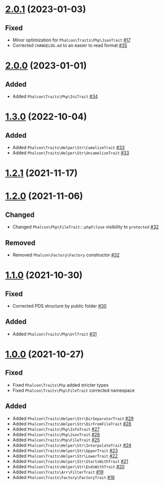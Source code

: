 # [2.0.1](https://github.com/phalcon/traits/releases/tag/2.0.1) (2023-01-03)

## Fixed
-  Minor optimization for `Phalcon\Traits\Php\JsonTrait` [#17](https://github.com/phalcon/traits/pull/17)
-   Corrected `CHANGELOG.md` to an easier to read format [#35](https://github.com/phalcon/traits/issues/35)

# [2.0.0](https://github.com/phalcon/traits/releases/tag/2.0.0) (2023-01-01)

## Added
- Added `Phalcon\Traits\Php\IniTrait` [#34](https://github.com/phalcon/traits/issues/34)

# [1.3.0](https://github.com/phalcon/traits/releases/tag/1.3.0) (2022-10-04)

## Added
- Added `Phalcon\Traits\Helper\Str\CamelizeTrait` [#33](https://github.com/phalcon/traits/issues/33)
- Added `Phalcon\Traits\Helper\Str\UncamelizeTrait` [#33](https://github.com/phalcon/traits/issues/33)

# [1.2.1](https://github.com/phalcon/traits/releases/tag/1.2.1) (2021-11-17)

# [1.2.0](https://github.com/phalcon/traits/releases/tag/1.2.0) (2021-11-06)

## Changed
- Changed `Phalcon\Php\FileTrait::phpFclose` visibility to `protected` [#32](https://github.com/phalcon/traits/issues/32)

## Removed
- Removed `Phalcon\Factory\Factory` constructor [#32](https://github.com/phalcon/traits/issues/32)

# [1.1.0](https://github.com/phalcon/traits/releases/tag/1.1.0) (2021-10-30)

## Fixed
- Corrected PDS structure by public folder [#30](https://github.com/phalcon/traits/issues/30)

## Added
- Added `Phalcon\Traits\Php\UrlTrait` [#31](https://github.com/phalcon/traits/issues/31)

# [1.0.0](https://github.com/phalcon/traits/releases/tag/1.0.0) (2021-10-27)

## Fixed
- Fixed `Phalcon\Traits\Php` added stricter types
- Fixed `Phalcon\Traits\Php\FileTrait` corrected namespace

## Added
- Added `Phalcon\Traits\Helper\Str\DirSeparatorTrait` [#29](https://github.com/phalcon/traits/issues/29)
- Added `Phalcon\Traits\Helper\Str\DirFromFileTrait` [#28](https://github.com/phalcon/traits/issues/28)
- Added `Phalcon\Traits\Php\InfoTrait` [#27](https://github.com/phalcon/traits/issues/27)
- Added `Phalcon\Traits\Php\JsonTrait` [#26](https://github.com/phalcon/traits/issues/26)
- Added `Phalcon\Traits\Php\FileTrait` [#25](https://github.com/phalcon/traits/issues/25)
- Added `Phalcon\Traits\Helper\Str\InterpolateTrait` [#24](https://github.com/phalcon/traits/issues/24)
- Added `Phalcon\Traits\Helper\Str\UpperTrait` [#23](https://github.com/phalcon/traits/issues/23)
- Added `Phalcon\Traits\Helper\Str\LowerTrait` [#22](https://github.com/phalcon/traits/issues/22)
- Added `Phalcon\Traits\Helper\Str\StartsWithTrait` [#21](https://github.com/phalcon/traits/issues/21)
- Added `Phalcon\Traits\Helper\Str\EndsWithTrait` [#20](https://github.com/phalcon/traits/issues/20)
- Added `Phalcon\Traits\Arr\FilterTrait` [#19](https://github.com/phalcon/traits/issues/19)
- Added `Phalcon\Traits\Factory\FactoryTrait` [#18](https://github.com/phalcon/traits/issues/18)
